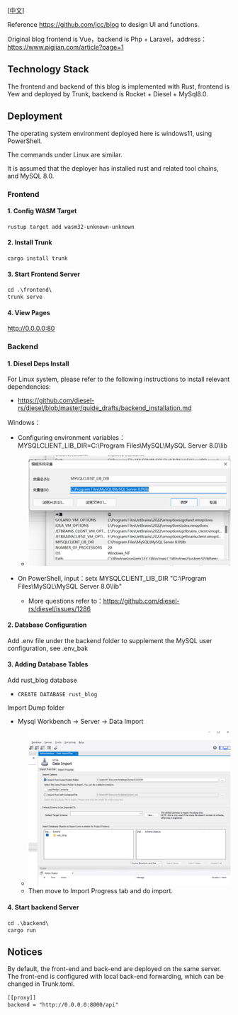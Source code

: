 <p>
    [<a href="README-ZH.md">中文</a>]
</p>

Reference https://github.com/jcc/blog to design UI and functions.

Original blog frontend is  Vue，backend is Php + Laravel，address：https://www.pigjian.com/article?page=1

## Technology Stack

The frontend and backend of this blog is implemented with Rust, frontend is Yew and deployed by Trunk,
backend is Rocket + Diesel + MySql8.0.

## Deployment
The operating system environment deployed here is windows11, using PowerShell.

The commands under Linux are similar.

It is assumed that the deployer has installed rust and related tool chains, and MySQL 8.0.
### Frontend
#### 1. Config WASM Target
```shell
rustup target add wasm32-unknown-unknown
```
#### 2. Install Trunk
```shell
cargo install trunk
```
#### 3. Start Frontend Server
```shell
cd .\frontend\
trunk serve
```
#### 4. View Pages
http://0.0.0.0:80

### Backend
#### 1. Diesel Deps Install

For Linux system, please refer to the following instructions to install relevant dependencies:

- https://github.com/diesel-rs/diesel/blob/master/guide_drafts/backend_installation.md


Windows：

- Configuring environment variables：MYSQLCLIENT_LIB_DIR=C:\Program Files\MySQL\MySQL Server 8.0\lib

  - ![path_variable](/frontend/static/resource/img/path_variable.png)

- On PowerShell, input：setx MYSQLCLIENT_LIB_DIR "C:\Program Files\MySQL\MySQL Server 8.0\lib"

  - More questions refer to：https://github.com/diesel-rs/diesel/issues/1286

#### 2. Database Configuration

Add .env file under the backend folder to supplement the MySQL user configuration, see .env_bak

#### 3. Adding Database Tables
Add rust_blog database

- ```mysql
  CREATE DATABASE rust_blog
Import Dump folder
- Mysql Workbench -> Server -> Data Import

  - ![data_import](/frontend/static/resource/img/data_import.png)
  - Then move to Import Progress tab and do import.

#### 4. Start backend Server
```shell
cd .\backend\
cargo run
```

## Notices

By default, the front-end and back-end are deployed on the same server. 
The front-end is configured with local back-end forwarding, which can be changed in Trunk.toml.
```shell
[[proxy]]
backend = "http://0.0.0.0:8000/api"
```